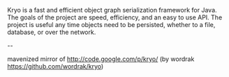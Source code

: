 Kryo is a fast and efficient object graph serialization framework for Java. The goals of the project are speed, efficiency, and an easy to use API. The project is useful any time objects need to be persisted, whether to a file, database, or over the network.

--

mavenized mirror of http://code.google.com/p/kryo/ (by wordrak https://github.com/wordrak/kryo)

